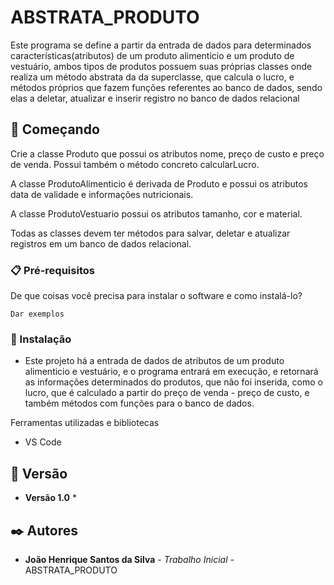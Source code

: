 # ABSTRATA_PRODUTO

Este programa se define a partir da entrada de dados para determinados características(atributos) de um produto alimenticio e um produto de vestuário, ambos tipos de produtos possuem suas próprias classes onde realiza um método abstrata da da superclasse, que calcula o lucro, e métodos próprios que fazem funções referentes ao banco de dados, sendo elas a deletar, atualizar e inserir registro no banco de dados relacional

## 🚀 Começando

Crie a classe Produto que possui os atributos nome, preço de custo e preço de venda. Possui também o método concreto calcularLucro.

A classe ProdutoAlimenticio é derivada de Produto e possui os atributos data de validade e informações nutricionais.

A classe ProdutoVestuario possui os atributos tamanho, cor e material.

Todas as classes devem ter métodos para salvar, deletar e atualizar registros em um banco de dados relacional.
### 📋 Pré-requisitos

De que coisas você precisa para instalar o software e como instalá-lo?

```
Dar exemplos
```

### 🔧 Instalação

* Este projeto há a entrada de dados de atributos de um produto alimenticio e vestuário, e o programa entrará em execução, e retornará as informações determinados do produtos, que não foi inserida, como o lucro, que é calculado a partir do preço de venda - preço de custo, e também métodos com funções para o banco de dados.

Ferramentas utilizadas e bibliotecas

* VS Code

## 📌 Versão

* **Versão 1.0** *

## ✒️ Autores

* **João Henrique Santos da Silva** - *Trabalho Inicial* - ABSTRATA_PRODUTO

